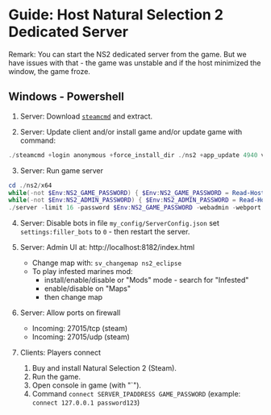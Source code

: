 # Guide: Host Natural Selection 2 Dedicated Server

Remark: You can start the NS2 dedicated server from the game. But we have issues with that - the game was unstable and if the host minimized the window, the game froze.

## Windows - Powershell

1. Server: Download [`steamcmd`](https://developer.valvesoftware.com/wiki/SteamCMD#Windows) and extract.
  
2. Server: Update client and/or install game and/or update game with command:
```powershell
./steamcmd +login anonymous +force_install_dir ./ns2 +app_update 4940 validate +quit
```

3. Server: Run game server
```powershell
cd ./ns2/x64
while(-not $Env:NS2_GAME_PASSWORD) { $Env:NS2_GAME_PASSWORD = Read-Host "Enter game password" }
while(-not $Env:NS2_ADMIN_PASSWORD) { $Env:NS2_ADMIN_PASSWORD = Read-Host "Enter admin password" }
./server -limit 16 -password $Env:NS2_GAME_PASSWORD -webadmin -webport 8182 -webpassword $Env:NS2_ADMIN_PASSWORD -name "Pan Filuta se zlobi (dedicated)" -config_path "my_config\"
```

4. Server: Disable bots in file `my_config/ServerConfig.json` set `settings:filler_bots` to `0` - then restart the server.

5. Server: Admin UI at: http://localhost:8182/index.html
   - Change map with: `sv_changemap ns2_eclipse`
   - To play infested marines mod:
      - install/enable/disable or "Mods" mode - search for "Infested"
      - enable/disable on "Maps"
      - then change map

6. Server: Allow ports on firewall
   - Incoming: 27015/tcp (steam)
   - Incoming: 27015/udp (steam)

7. Clients: Players connect
   1. Buy and install Natural Selection 2 (Steam).
   2. Run the game.
   3. Open console in game (with "`").
   4. Command `connect SERVER_IPADDRESS GAME_PASSWORD` (example: `connect 127.0.0.1 password123`)
